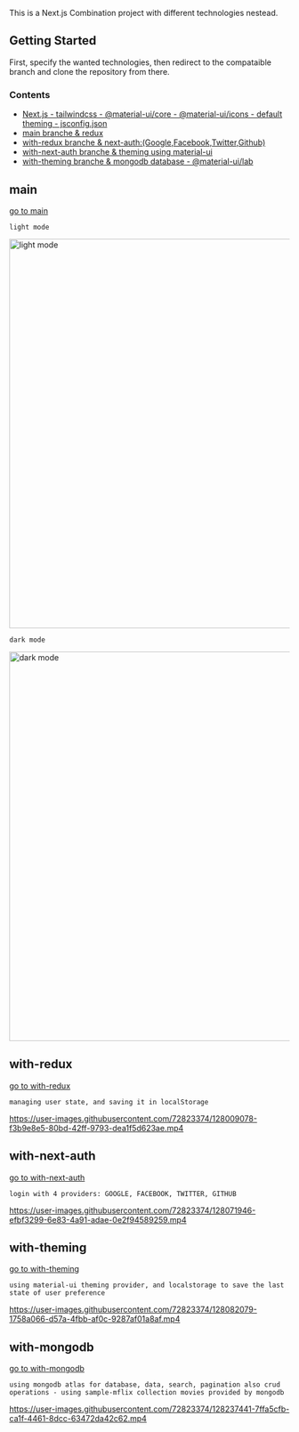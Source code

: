 This is a Next.js Combination project with different technologies nestead.

## Getting Started

First, specify the wanted technologies, then redirect to the compataible branch and clone the repository from there.

### Contents

- [Next.js - tailwindcss - @material-ui/core - @material-ui/icons - default theming - jsconfig.json](#main)
- [main branche & redux](#with-redux)
- [with-redux branche & next-auth:(Google,Facebook,Twitter,Github)](#with-next-auth)
- [with-next-auth branche & theming using material-ui ](#with-theming)
- [with-theming branche & mongodb database - @material-ui/lab](#with-mongodb)

## main
[go to main](https://github.com/AhmedCoolProjects/Next.js-Combination/tree/main)

`light mode`

<img src="https://user-images.githubusercontent.com/72823374/128008664-26751af7-c3b2-47af-a4be-9b7d567b22ba.jpeg" width="700px" object-fit="contain" alt="light mode" />

`dark mode`

<img src="https://user-images.githubusercontent.com/72823374/128007736-21395066-aaa2-4404-9a1d-f34498589cc5.jpeg" width="700px" object-fit="contain" alt="dark mode" />

## with-redux
[go to with-redux](https://github.com/AhmedCoolProjects/Next.js-Combination/tree/with-redux)

`managing user state, and saving it in localStorage`

https://user-images.githubusercontent.com/72823374/128009078-f3b9e8e5-80bd-42ff-9793-dea1f5d623ae.mp4

## with-next-auth
[go to with-next-auth](https://github.com/AhmedCoolProjects/Next.js-Combination/tree/with-next-auth)

`login with 4 providers: GOOGLE, FACEBOOK, TWITTER, GITHUB`

https://user-images.githubusercontent.com/72823374/128071946-efbf3299-6e83-4a91-adae-0e2f94589259.mp4

## with-theming
[go to with-theming](https://github.com/AhmedCoolProjects/Next.js-Combination/tree/with-theming)

`using material-ui theming provider, and localstorage to save the last state of user preference`

https://user-images.githubusercontent.com/72823374/128082079-1758a066-d57a-4fbb-af0c-9287af01a8af.mp4

## with-mongodb
[go to with-mongodb](https://github.com/AhmedCoolProjects/Next.js-Combination/tree/with-mongodb)

`using mongodb atlas for database, data, search, pagination also crud operations - using sample-mflix collection movies provided by mongodb`

https://user-images.githubusercontent.com/72823374/128237441-7ffa5cfb-ca1f-4461-8dcc-63472da42c62.mp4






